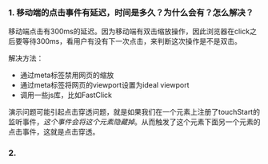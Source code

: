 ### 1. 移动端的点击事件有延迟，时间是多久？为什么会有？怎么解决？

移动端点击有300ms的延迟。因为移动端有双击缩放操作，因此浏览器在click之后要等待300ms，看用户有没有下一次点击，来判断这次操作是不是双击。

解决方法：

* 通过meta标签禁用网页的缩放
* 通过meta标签将网页的viewport设置为ideal viewport
* 调用一些js库，比如FastClick

演示问题可能引起点击穿透问题，就是如果我们在一个元素上注册了touchStart的监听事件，*这个事件会将这个元素隐藏掉*。从而触发了这个元素下面另一个元素的点击事件，这就是点击穿透。



### 2. 